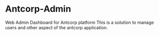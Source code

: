 # Antcorp-Admin

Web Admin Dashboard for Antcorp platform
This is a solution to manage users and other aspect of the antcorp application.
